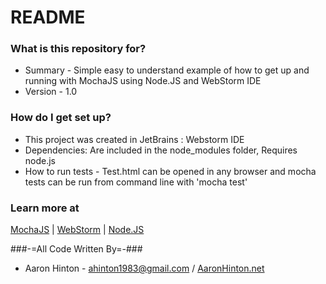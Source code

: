 # README #

### What is this repository for? ###

* Summary - Simple easy to understand example of how to get up and running with MochaJS using Node.JS and WebStorm IDE
* Version - 1.0

### How do I get set up? ###

* This project was created in JetBrains : Webstorm IDE
* Dependencies: Are included in the node_modules folder, Requires node.js
* How to run tests - Test.html can be opened in any browser and mocha tests can be run from command line with 'mocha test'

### Learn more at ###

[MochaJS](http://mochajs.org) | 
[WebStorm](https://www.jetbrains.com/webstorm/) | 
[Node.JS](https://nodejs.org)

###-=All Code Written By=-###

* Aaron Hinton - ahinton1983@gmail.com / [AaronHinton.net](http://www.aaronhinton.net/)